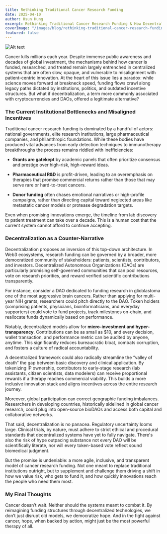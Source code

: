 ```yaml
---
title: Rethinking Traditional Cancer Research Funding
date: 2025-04-10
author: Hsun Hung
excerpt: Rethinking Traditional Cancer Research Funding & How Decentralization Could Fix This
coverImage: "/images/blog/rethinking-traditional-cancer-research-funding/image1.png"
featured: false
---
```


![Alt text](/images/blog/rethinking-traditional-cancer-research-funding/image1.png?w=1024 "a title")

Cancer kills millions each year. Despite immense public awareness and decades of global investment, the mechanisms behind how cancer is funded, researched, and treated remain largely entrenched in centralized systems that are often slow, opaque, and vulnerable to misalignment with patient-centric innovation. At the heart of this issue lies a paradox: while science moves forward at breakneck speed, funding flows crawl along legacy paths dictated by institutions, politics, and outdated incentive structures. But what if decentralization, a term more commonly associated with cryptocurrencies and DAOs, offered a legitimate alternative?

### **The Current Institutional Bottlenecks and Misaligned Incentives**

Traditional cancer research funding is dominated by a handful of actors: national governments, elite research institutions, large pharmaceutical companies, and philanthropic foundations. While these bodies have produced vital advances from early detection techniques to immunotherapy breakthroughs the process remains riddled with inefficiencies:

- **Grants are gatekept** by academic panels that often prioritize consensus and prestige over high-risk, high-reward ideas.

- **Pharmaceutical R\&D** is profit-driven, leading to an overemphasis on therapies that promise commercial returns rather than those that may serve rare or hard-to-treat cancers.

- **Donor funding** often chases emotional narratives or high-profile campaigns, rather than directing capital toward neglected areas like metastatic cancer models or protease degradation targets.

Even when promising innovations emerge, the timeline from lab discovery to patient treatment can take over a decade. This is a human cost that the current system cannot afford to continue accepting.

### **Decentralization as a Counter-Narrative**

Decentralization proposes an inversion of this top-down architecture. In Web3 ecosystems, research funding can be governed by a broader, more democratized community of stakeholders: patients, scientists, contributors, and investors. Decentralized Autonomous Organizations (DAOs) are particularly promising self-governed communities that can pool resources, vote on research priorities, and reward verified scientific contributions transparently.

For instance, consider a DAO dedicated to funding research in glioblastoma one of the most aggressive brain cancers. Rather than applying for multi-year NIH grants, researchers could pitch directly to the DAO. Token holders (comprising patients, physicians, bioinformaticians, and everyday supporters) could vote to fund projects, track milestones on-chain, and reallocate funds dynamically based on performance.

Notably, decentralized models allow for **micro-investment and hyper-transparency**. Contributions can be as small as $10, and every decision, wallet transaction, and performance metric can be audited by anyone, anytime. This significantly reduces bureaucratic bloat, combats corruption, and fosters a culture of radical accountability.

A decentralized framework could also radically streamline the “valley of death” the gap between basic discovery and clinical application. By tokenizing IP ownership, contributors to early-stage research (lab assistants, citizen scientists, data modelers) can receive proportional rewards if a therapy reaches commercial viability. This builds a more inclusive innovation stack and aligns incentives across the entire research journey.

Moreover, global participation can correct geographic funding imbalances. Researchers in developing countries, historically sidelined in global cancer research, could plug into open-source bioDAOs and access both capital and collaborative networks.

That said, decentralization is no panacea. Regulatory uncertainty looms large. Clinical trials, by nature, must adhere to strict ethical and procedural standards that decentralized systems have yet to fully navigate. There's also the risk of hype outpacing substance not every DAO will be scientifically literate, nor will every token-based vote reflect sound biomedical judgment.

But the promise is undeniable: a more agile, inclusive, and transparent model of cancer research funding. Not one meant to replace traditional institutions outright, but to supplement and challenge them driving a shift in how we value risk, who gets to fund it, and how quickly innovations reach the people who need them most.

### **My Final Thoughts**

Cancer doesn’t wait. Neither should the systems meant to combat it. By reimagining funding structures through decentralized technologies, we don’t just disrupt old models, we democratize hope. And in the fight against cancer, hope, when backed by action, might just be the most powerful therapy of all.
